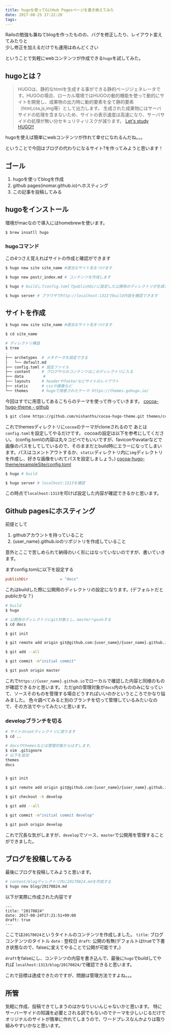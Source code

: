 ```yaml
---
title: hugoを使ってGitHub Pagesページを書き換えてみた
date: 2017-08-25 17:22:28
tags:
---
```

Railsの勉強も兼ねてblogを作ったものの、バグを修正したり、レイアウト変えてみたりと  
少し修正を加えるだけでも運用はめんどくさい  

ということで気軽にwebコンテンツが作成できる`hugo`を試してみた。


## hugoとは？

> HUGOは、静的なhtmlを生成する事ができる静的ページジェネレータです。HUGOの場合、ローカル環境ではHUGOの動的機能を使って動的にサイトを開発し、成果物の出力時に動的要素を全て静的要素（html,css,js,img等）として出力します。 生成された成果物にはサーバサイドの処理を含まないため、サイトの表示速度は高速になり、サーバサイドの処理が無い分セキュリティリスクが減ります。
[Let's study HUGO!!](http://www.study-hugo.com/basic/whats-hugo/)

hugoを使えば簡単にwebコンテンツが作れて幸せになれるんだね。。。

ということで今回はブログの代わりになるサイト?を作ってみようと思います！

## ゴール
1. hugoを使ってblogを作成
2. github pages(inomar.github.io)へホスティング
3. この記事を投稿してみる

## hugoをインストール
環境がmacなので導入にはhomebrewを使います。

```
$ brew insatll hugo
```

### hugoコマンド
この4つさえ覚えればサイトの作成と確認ができます

```bash
$ hugo new site site_name #適当なサイト名をつけます

$ hugo new post/_index.md # コンテンツを作成します

$ hugo # buildしてconfig.tomlでpublishDirに設定した公開用のディレクトリが生成されます。

$ hugo server # ブラウザでhttp://localhost:1313でbuild内容を確認できます
```


## サイトを作成

```bash
$ hugo new site site_name #適当なサイト名をつけます

$ cd site_name

# ディレクトリ構造
$ tree
.
├── archetypes  # メタデータを設定できる
│   └── default.md
├── config.toml # 設定ファイル
├── content     # ブログやらのコンテンツはこのディレクトリに入る
├── data　　　　  #
├── layouts     # headerやfooterなどサイトのレイアウト
├── static　　　 # cssや画像など
└── themes      # hugoで用意されたテーマ https://themes.gohugo.io/

```

今回はすでに用意してあるこちらのテーマを使って作っていきます。
[cocoa-hugo-theme - github](https://github.com/nishanths/cocoa-hugo-theme)

```bash
$ git clone https://github.com/nishanths/cocoa-hugo-theme.git themes/cocoa
```
これでthemesディレクトリに`cocoa`のテーマがcloneされるので
あとは`config.toml`を設定してやるだけです。
cocoaの設定は以下を参考にしてください。
(config.tomlの内容は丸々コピぺでもいいですが、faviconやavatarなどで画像のパスをしてしているので、そのままだとbuild時にエラーになってしまいます。パスはコメントアウトするか、`static`ディレクトリ内に`img`ディレクトリを作成し、好きな画像をいれてパスを設定しましょう。)
[cocoa-hugo-theme/exampleSite/config.toml](https://github.com/nishanths/cocoa-hugo-theme/blob/master/exampleSite/config.toml)

```bash
$ hugo # build

$ hugo server # localhost:1313を確認
```

この時点で`localhost:1313`を叩けば設定した内容が確認できるかと思います。


## Github pagesにホスティング
前提として
1. githubアカウントを持っていること
2. {user_name}.github.ioのリポジトリを作成していること

意外とここで苦しめられて納得のいく形にはなっていないのですが、書いていきます。

まずconfig.tomlに以下を設定する
```toml
publishDir              = "docs"
```
これはbuildした際に公開用のディレクトリの設定になります。(デフォルトだとpublicかな？)

```bash
# build
$ hugo

# 公開用のディレクトリにgit対象とし、masterへpushする
$ cd docs

$ git init

$ git remote add origin git@github.com:{user_name}/{user_name}.github.io.git

$ git add --all

$ git commit -m"initial commit"

$ git push origin master
```

これで`https://{user_name}.github.io`でローカルで確認した内容と同様のものが確認できるかと思います。
ただgitの管理対象が`docs`内のもののみになっていて、ソースそのものを管理する場合どうすればいいのかというところでかなり悩みました。
色々調べてみると別のブランチを切って管理しているみたいなので、その方法でやってみたいと思います。

### developブランチを切る
```bash
# サイトのrootディレクトリに戻ります
$ cd ..

# docsやthemesなどは管理対象からはずします。
$ vim .gitignore
# 以下を追加
themes
docs


$ git init

$ git remote add origin git@github.com:{user_name}/{user_name}.github.io.git

$ git checkout -b develop

$ git add --all

$ git commit -m"initial commit develop"

$ git push origin develop
```

これで冗長な気がしますが、`develop`でソース、`master`で公開用を管理することができました。

## ブログを投稿してみる
最後にブログを投稿してみようと思います。
```bash
# content/blogディレクトリ内に20170824.mdを作成する
$ hugo new blog/20170824.md
```

以下が実際に作成された内容です

```
---
title: "20170824"
date: 2017-08-24T17:21:51+09:00
draft: true
---
```
ここでは`20170824`というタイトルのコンテンツを作成しました。
`title`: ブログコンテンツのタイトル
`date` : 登校日
`draft`: 公開の有無(デフォルトはtrueで下書き状態なので、falseに変えてやることで公開が可能です。)

`draft`をfalseにし、コンテンツの内容を書き込んで、最後に`hugo`でbuildしてやれば
`localhost:1313/blog/20170824/`で確認できると思います。


これで目標は達成できたのですが、問題は管理方法ですよね。。。

## 所管
気軽に作成、投稿できてしまうのはかなりいいんじゃないかと思います。
特にサーバーサイドの知識を必要とされる訳でもないのでテーマを少しいじるだけでオリジナルのサイトが簡単に作れてしまうので、ワードプレスなんかよりは取り組みやすいかなと思います。